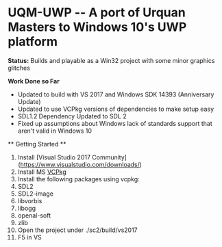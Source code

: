 # UQM-UWP -- A port of Urquan Masters to Windows 10's UWP platform
**Status:** 
Builds and playable as a Win32 project with some minor graphics glitches

**Work Done so Far**
* Updated to build with VS 2017 and Windows SDK 14393 (Anniversary Update)
* Updated to use VCPkg versions of dependencies to make setup easy
* SDL1.2 Dependency Updated to SDL 2
* Fixed up assumptions about Windows lack of standards support that aren't valid in Windows 10

** Getting Started **
1. Install [Visual Studio 2017 Community] (https://www.visualstudio.com/downloads/)
1. Install MS [VCPkg](https://github.com/Microsoft/vcpkg)
1. Install the following packages using vcpkg:
  1. SDL2
  1. SDL2-image
  1. libvorbis
  1. libogg
  1. openal-soft
  1. zlib
1. Open the project under ./sc2/build/vs2017
1. F5 in VS
